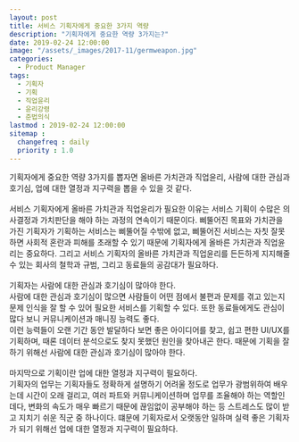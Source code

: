 ```yaml
---
layout: post
title: 서비스 기획자에게 중요한 3가지 역량
description: "기획자에게 중요한 역량 3가지는?"
date: 2019-02-24 12:00:00
image: "/assets/_images/2017-11/germweapon.jpg"
categories:
  - Product Manager
tags:
  - 기획자
  - 기획
  - 직업윤리
  - 윤리강령
  - 준법의식
lastmod : 2019-02-24 12:00:00
sitemap :
  changefreq : daily
  priority : 1.0
---
```



기획자에게 중요한 역량 3가지를 뽑자면 올바른 가치관과 직업윤리, 사람에 대한 관심과 호기심, 업에 대한 열정과 지구력을 뽑을 수 있을 것 같다.<br/>
<br/>
서비스 기획자에게 올바른 가치관과 직업윤리가 필요한 이유는 서비스 기획이 수많은 의사결정과 가치판단을 해야 하는 과정의 연속이기 때문이다. 삐뚤어진 목표와 가치관을 가진 기획자가 기획하는 서비스는 삐뚤어질 수밖에 없고, 삐뚤어진 서비스는 자칫 잘못하면 사회적 혼란과 피해를 초래할 수 있기 때문에 기획자에게 올바른 가치관과 직업윤리는 중요하다. 그리고 서비스 기획자의 올바른 가치관과 직업윤리를 든든하게 지지해줄 수 있는 회사의 철학과 규범, 그리고 동료들의 공감대가 필요하다.<br/>
<br/>
기획자는 사람에 대한 관심과 호기심이 많아야 한다.<br/>
사람에 대한 관심과 호기심이 많으면 사람들이 어떤 점에서 불편과 문제를 겪고 있는지 문제 인식을 잘 할 수 있어 필요한 서비스를 기획할 수 있다. 또한 동료들에게도 관심이 많다 보니 커뮤니케이션과 매니징 능력도 좋다.<br/>
이런 능력들이 오랜 기간 동안 발달하다 보면 좋은 아이디어를 찾고, 쉽고 편한 UI/UX를 기획하며, 때론 데이터 분석으로도 찾지 못했던 원인을 찾아내곤 한다. 때문에 기획을 잘하기 위해선 사람에 대한 관심과 호기심이 많아야 한다.<br/>
<br/>
마지막으로 기획이란 업에 대한 열정과 지구력이 필요하다.<br/>
기획자의 업무는 기획자들도 정확하게 설명하기 어려울 정도로 업무가 광범위하여 배우는데 시간이 오래 걸리고, 여러 파트와 커뮤니케이션하며 업무를 조율해야 하는 역할인데다, 변화의 속도가 매우 빠르기 때문에 끊임없이 공부해야 하는 등 스트레스도 많이 받고 지치기 쉬운 직군 중 하나이다. 떄문에 기획자로서 오랫동안 일하며 실력 좋은 기획자가 되기 위해선 업에 대한 열정과 지구력이 필요하다.
